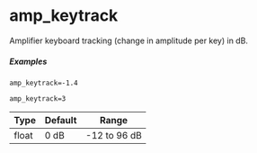 ---
---
# amp_keytrack

Amplifier keyboard tracking (change in amplitude per key) in dB.

##### Examples

```
amp_keytrack=-1.4

amp_keytrack=3
```

| Type  | Default | Range        |
| ---   | ---     | ---          |
| float | 0 dB    | -12 to 96 dB |
